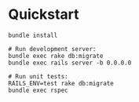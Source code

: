 # Quickstart

    bundle install

    # Run development server:
    bundle exec rake db:migrate
    bundle exec rails server -b 0.0.0.0

    # Run unit tests:
    RAILS_ENV=test rake db:migrate
    bundle exec rspec
